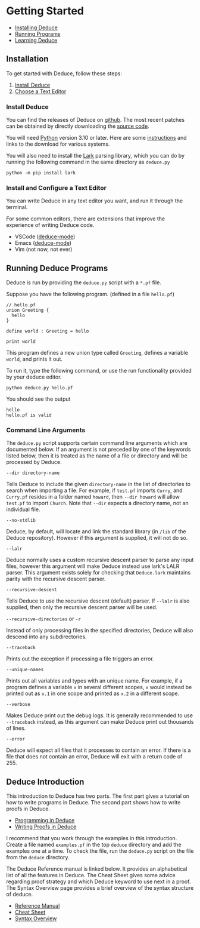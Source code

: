# Getting Started

* [Installing Deduce](#installation)
* [Running Programs](#running-deduce-programs)
* [Learning Deduce](#deduce-introduction)

## Installation

To get started with Deduce, follow these steps:
1. [Install Deduce](#install-deduce)
2. [Choose a Text Editor](#install-and-configure-a-text-editor)


### Install Deduce
You can find the releases of Deduce on [github](https://github.com/jsiek/deduce/releases).
The most recent patches can be obtained by directly downloading the [source code](https://github.com/jsiek/deduce).

You will need [Python](https://www.python.org/) version 3.10 or later. Here are some [instructions](https://wiki.python.org/moin/BeginnersGuide/Download) and links to the download for various systems.

You will also need to install the [Lark](https://github.com/lark-parser/lark) parsing library, which you can do by running the following command in the same directory as `deduce.py`

```
python -m pip install lark
```

### Install and Configure a Text Editor
You can write Deduce in any text editor you want, and run it through the terminal.

For some common editors, there are extensions that improve the experience of writing Deduce code.

* VSCode ([deduce-mode](https://github.com/HalflingHelper/deduce-mode))
* Emacs ([deduce-mode](https://github.com/mateidragony/deduce-mode))
* Vim (not now, not ever)


## Running Deduce Programs

Deduce is run by providing the `deduce.py` script with a `*.pf` file.

Suppose you have the following program. (defined in a file `hello.pf`)

```{.deduce^#hello_starting_example}
// hello.pf
union Greeting {
  hello
}

define world : Greeting = hello

print world
```

This program defines a new union type called `Greeting`,
defines a variable `world`, and prints it out.

To run it, type the following command, or use the run functionality
provided by your deduce editor.
```
python deduce.py hello.pf
```

You should see the output
```
hello
hello.pf is valid
```



### Command Line Arguments

The `deduce.py` script supports certain command line arguments which
are documented below. If an argument is not preceded by one of the
keywords listed below, then it is treated as the name of a file or
directory and will be processed by Deduce.

`--dir directory-name`

Tells Deduce to include the given `directory-name` in the list of
directories to search when importing a file. For example, if `test.pf`
imports `Curry`, and `Curry.pf` resides in a folder named `howard`,
then `--dir howard` will allow `test.pf` to import `Church`. Note that
`--dir` expects a directory name, not an individual file.

`--no-stdlib`

Deduce, by default, will locate and link the standard library (in
`/lib` of the Deduce repository). However if this argument is
supplied, it will not do so.

`--lalr`

Deduce normally uses a custom recursive descent parser to parse any
input files, however this argument will make Deduce instead use lark's
LALR parser. This argument exists solely for checking that
`Deduce.lark` maintains parity with the recursive descent parser.

`--recursive-descent`

Tells Deduce to use the recursive descent (default) parser. If
`--lalr` is also supplied, then only the recursive descent parser will
be used.

`--recursive-directories` or `-r`

Instead of only processing files in the specified directories, Deduce
will also descend into any subdirectories.

`--traceback`

Prints out the exception if processing a file triggers an error.

`--unique-names`

Prints out all variables and types with an unique name. For example,
if a program defines a variable `x` in several different scopes, `x`
would instead be printed out as `x.1` in one scope and printed as
`x.2` in a different scope.

`--verbose`

Makes Deduce print out the debug logs. It is generally recommended to
use `--traceback` instead, as this argument can make Deduce print out
thousands of lines.

`--error`

Deduce will expect all files that it processes to contain an error. If
there is a file that does not contain an error, Deduce will exit with
a return code of 255.

## Deduce Introduction

This introduction to Deduce has two parts. The first part gives a tutorial on how to write programs in Deduce. The second part shows how to write proofs in Deduce.

* [Programming in Deduce](./FunctionalProgramming.md)
* [Writing Proofs in Deduce](./ProofIntro.md)

I recommend that you work through the examples in this introduction. Create a file named `examples.pf` in the top `deduce` directory and add the examples one at a time. To check the file, run the `deduce.py` script on the file from the `deduce` directory.

The Deduce Reference manual is linked below. It provides an alphabetical list of all the features in Deduce. The Cheat Sheet gives some advice regarding proof strategy and which Deduce keyword to use next in a proof. The Syntax Overview page provides a brief overview of the syntax structure of deduce.

* [Reference Manual](./Reference.md)
* [Cheat Sheet](./CheatSheet.md)
* [Syntax Overview](./SyntaxGrammar.md)

